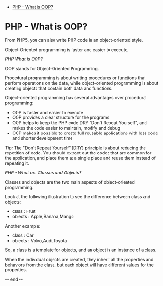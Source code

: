 
- [PHP - What is OOP?](#php---what-is-oop)


# PHP - What is OOP?

From PHP5, you can also write PHP code in an object-oriented style.

Object-Oriented programming is faster and easier to execute.

*PHP What is OOP?*

OOP stands for Object-Oriented Programming.

Procedural programming is about writing procedures or functions that perform operations on the data, while object-oriented programming is about creating objects that contain both data and functions.

Object-oriented programming has several advantages over procedural programming:

- OOP is faster and easier to execute
- OOP provides a clear structure for the programs
- OOP helps to keep the PHP code DRY "Don't Repeat Yourself", and makes the code easier to maintain, modify and debug
- OOP makes it possible to create full reusable applications with less code and shorter development time

*Tip:* The "Don't Repeat Yourself" (DRY) principle is about reducing the repetition of code. You should extract out the codes that are common for the application, and place them at a single place and reuse them instead of repeating it.

*PHP - What are Classes and Objects?*

Classes and objects are the two main aspects of object-oriented programming.

Look at the following illustration to see the difference between class and objects:

- class : Fruit
- objects : Apple,Banana,Mango

Another example:

- class : Car
- objects : Volvo,Audi,Toyota

So, a class is a template for objects, and an object is an instance of a class.

When the individual objects are created, they inherit all the properties and behaviors from the class, but each object will have different values for the properties.

-- end --

